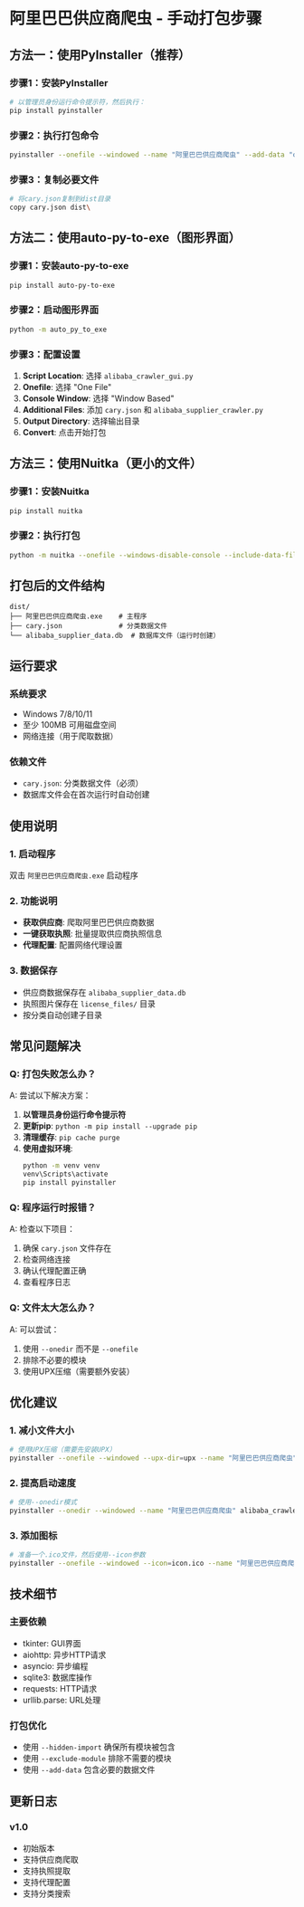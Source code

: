 # 阿里巴巴供应商爬虫 - 手动打包步骤

## 方法一：使用PyInstaller（推荐）

### 步骤1：安装PyInstaller
```bash
# 以管理员身份运行命令提示符，然后执行：
pip install pyinstaller
```

### 步骤2：执行打包命令
```bash
pyinstaller --onefile --windowed --name "阿里巴巴供应商爬虫" --add-data "cary.json;." --add-data "alibaba_supplier_crawler.py;." --hidden-import aiohttp --hidden-import asyncio --hidden-import sqlite3 --hidden-import tkinter --hidden-import requests --hidden-import urllib.parse --hidden-import json --hidden-import time --hidden-import random --hidden-import threading --hidden-import platform --hidden-import subprocess --hidden-import os --hidden-import re alibaba_crawler_gui.py
```

### 步骤3：复制必要文件
```bash
# 将cary.json复制到dist目录
copy cary.json dist\
```

## 方法二：使用auto-py-to-exe（图形界面）

### 步骤1：安装auto-py-to-exe
```bash
pip install auto-py-to-exe
```

### 步骤2：启动图形界面
```bash
python -m auto_py_to_exe
```

### 步骤3：配置设置
1. **Script Location**: 选择 `alibaba_crawler_gui.py`
2. **Onefile**: 选择 "One File"
3. **Console Window**: 选择 "Window Based"
4. **Additional Files**: 添加 `cary.json` 和 `alibaba_supplier_crawler.py`
5. **Output Directory**: 选择输出目录
6. **Convert**: 点击开始打包

## 方法三：使用Nuitka（更小的文件）

### 步骤1：安装Nuitka
```bash
pip install nuitka
```

### 步骤2：执行打包
```bash
python -m nuitka --onefile --windows-disable-console --include-data-files=cary.json=cary.json --include-data-files=alibaba_supplier_crawler.py=alibaba_supplier_crawler.py alibaba_crawler_gui.py
```

## 打包后的文件结构

```
dist/
├── 阿里巴巴供应商爬虫.exe    # 主程序
├── cary.json              # 分类数据文件
└── alibaba_supplier_data.db  # 数据库文件（运行时创建）
```

## 运行要求

### 系统要求
- Windows 7/8/10/11
- 至少 100MB 可用磁盘空间
- 网络连接（用于爬取数据）

### 依赖文件
- `cary.json`: 分类数据文件（必须）
- 数据库文件会在首次运行时自动创建

## 使用说明

### 1. 启动程序
双击 `阿里巴巴供应商爬虫.exe` 启动程序

### 2. 功能说明
- **获取供应商**: 爬取阿里巴巴供应商数据
- **一键获取执照**: 批量提取供应商执照信息
- **代理配置**: 配置网络代理设置

### 3. 数据保存
- 供应商数据保存在 `alibaba_supplier_data.db`
- 执照图片保存在 `license_files/` 目录
- 按分类自动创建子目录

## 常见问题解决

### Q: 打包失败怎么办？
A: 尝试以下解决方案：
1. **以管理员身份运行命令提示符**
2. **更新pip**: `python -m pip install --upgrade pip`
3. **清理缓存**: `pip cache purge`
4. **使用虚拟环境**:
   ```bash
   python -m venv venv
   venv\Scripts\activate
   pip install pyinstaller
   ```

### Q: 程序运行时报错？
A: 检查以下项目：
1. 确保 `cary.json` 文件存在
2. 检查网络连接
3. 确认代理配置正确
4. 查看程序日志

### Q: 文件太大怎么办？
A: 可以尝试：
1. 使用 `--onedir` 而不是 `--onefile`
2. 排除不必要的模块
3. 使用UPX压缩（需要额外安装）

## 优化建议

### 1. 减小文件大小
```bash
# 使用UPX压缩（需要先安装UPX）
pyinstaller --onefile --windowed --upx-dir=upx --name "阿里巴巴供应商爬虫" alibaba_crawler_gui.py
```

### 2. 提高启动速度
```bash
# 使用--onedir模式
pyinstaller --onedir --windowed --name "阿里巴巴供应商爬虫" alibaba_crawler_gui.py
```

### 3. 添加图标
```bash
# 准备一个.ico文件，然后使用--icon参数
pyinstaller --onefile --windowed --icon=icon.ico --name "阿里巴巴供应商爬虫" alibaba_crawler_gui.py
```

## 技术细节

### 主要依赖
- tkinter: GUI界面
- aiohttp: 异步HTTP请求
- asyncio: 异步编程
- sqlite3: 数据库操作
- requests: HTTP请求
- urllib.parse: URL处理

### 打包优化
- 使用 `--hidden-import` 确保所有模块被包含
- 使用 `--exclude-module` 排除不需要的模块
- 使用 `--add-data` 包含必要的数据文件

## 更新日志

### v1.0
- 初始版本
- 支持供应商爬取
- 支持执照提取
- 支持代理配置
- 支持分类搜索 